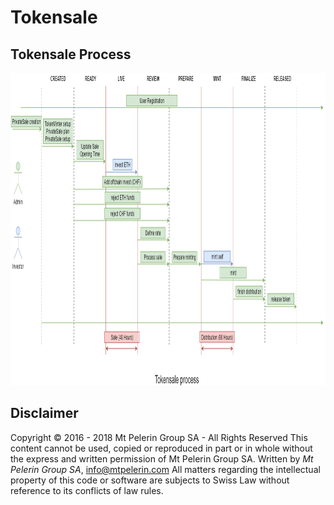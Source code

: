 #  Tokensale

##  Tokensale Process

<img src="tokensale-process.png" height=500/>


## Disclaimer

Copyright © 2016 - 2018 Mt Pelerin Group SA - All Rights Reserved
This content cannot be used, copied or reproduced in part or in whole without the express and written permission of Mt Pelerin Group SA.
Written by *Mt Pelerin Group SA*, <info@mtpelerin.com>
All matters regarding the intellectual property of this code or software are subjects to Swiss Law without reference to its conflicts of law rules.

